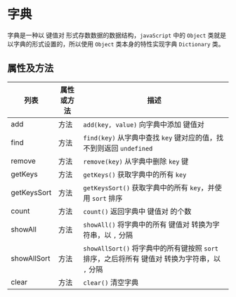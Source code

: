 # 字典

字典是一种以 键值对 形式存数数据的数据结构，`javaScript` 中的 `Object` 类就是以字典的形式设置的，所以使用 `Object` 类本身的特性实现字典 `Dictionary` 类。

## 属性及方法

| 列表 | 属性或方法 | 描述 |
|----|----|----|
| add | 方法 | `add(key, value)` 向字典中添加 键值对 |
| find | 方法 | `find(key)` 从字典中查找 `key` 键对应的值，找不到则返回 `undefined` |
| remove | 方法 | `remove(key)` 从字典中删除 `key` 键 |
| getKeys | 方法 | `getKeys()` 获取字典中的所有 `key` |
| getKeysSort | 方法 | `getKeysSort()` 获取字典中的所有 `key`，并使用 `sort` 排序 |
| count | 方法 | `count()` 返回字典中 键值对 的个数 |
| showAll | 方法 | `showAll()` 将字典中的所有 键值对 转换为字符串，以 `,` 分隔 |
| showAllSort | 方法 | `showAllSort()` 将字典中的所有键按照 `sort` 排序，之后将所有 键值对 转换为字符串，以 `,` 分隔 |
| clear | 方法 | `clear()` 清空字典 |
